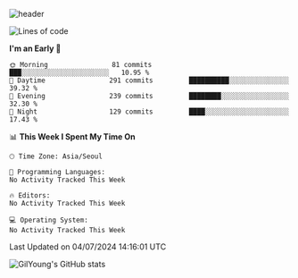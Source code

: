 ![header](https://capsule-render.vercel.app/api?type=waving&color=gradient&height=300&section=header&text=GilYoung%20Github&fontSize=90&fontColor=fff&animation=fadeIn)

<!--START_SECTION:waka-->
![Lines of code](https://img.shields.io/badge/From%20Hello%20World%20I%27ve%20Written-520.7%20thousand%20lines%20of%20code-blue)

**I'm an Early 🐤** 

```text
🌞 Morning                81 commits          ███░░░░░░░░░░░░░░░░░░░░░░   10.95 % 
🌆 Daytime                291 commits         ██████████░░░░░░░░░░░░░░░   39.32 % 
🌃 Evening                239 commits         ████████░░░░░░░░░░░░░░░░░   32.30 % 
🌙 Night                  129 commits         ████░░░░░░░░░░░░░░░░░░░░░   17.43 % 
```


📊 **This Week I Spent My Time On** 

```text
🕑︎ Time Zone: Asia/Seoul

💬 Programming Languages: 
No Activity Tracked This Week

🔥 Editors: 
No Activity Tracked This Week

💻 Operating System: 
No Activity Tracked This Week
```


 Last Updated on 04/07/2024 14:16:01 UTC
<!--END_SECTION:waka-->

![GilYoung's GitHub stats](https://github-readme-stats.vercel.app/api?username=supremgy&show_icons=true&hide=stars,issues&theme=swift)
